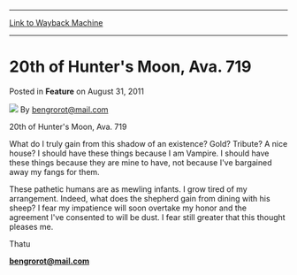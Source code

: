 
---
[Link to Wayback Machine](https://web.archive.org/web/20220525154849/https://magic.wizards.com/en/articles/archive/feature/20th-hunters-moon-ava-719-2011-08-31)

[_metadata_:wayback_url]:- "https://magic.wizards.com/en/articles/archive/feature/20th-hunters-moon-ava-719-2011-08-31"
[_metadata_:wayback_raw_url]:- "https://web.archive.org/web/20220525154849id_/https://magic.wizards.com/en/articles/archive/feature/20th-hunters-moon-ava-719-2011-08-31"
[_metadata_:wayback_capture_timestamp]:- "2022-05-25 15:48:49+00:00"
[_metadata_:description]:- "20th of Hunter's Moon, Ava. 719What do I truly gain from this shadow of an existence? Gold? Tribute? A nice house? I should have these things because I am Vampire. I should have these things because they are mine to have, not because I've bargained away my fangs for them.These pathetic humans are as mewling infants. I grow tired of my arrangement. Indeed, what does the"
[_metadata_:generator]:- "Drupal 7 (http://drupal.org)"
[_metadata_:publish_date]:- "2011-08-31"
---


20th of Hunter's Moon, Ava. 719
===============================



 Posted in **Feature**
 on August 31, 2011 






![](https://media.magic.wizards.com/styles/auth_small/public/generic-avatar-150_383.png)
By bengrorot@mail.com











20th of Hunter's Moon, Ava. 719

What do I truly gain from this shadow of an existence? Gold? Tribute? A nice house? I should have these things because I am Vampire. I should have these things because they are mine to have, not because I've bargained away my fangs for them.

These pathetic humans are as mewling infants. I grow tired of my arrangement. Indeed, what does the shepherd gain from dining with his sheep? I fear my impatience will soon overtake my honor and the agreement I've consented to will be dust. I fear still greater that this thought pleases me.

Thatu

**[bengrorot@mail.com](mailto:bengrorot@mail.com)**







